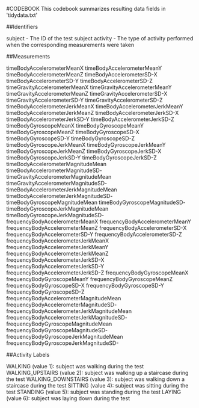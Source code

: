 #CODEBOOK
 This codebook summarizes resulting data fields in 'tidydata.txt'

##Identifiers

subject - The ID of the test subject
activity - The type of activity performed when the corresponding measurements were taken

##Measurements

timeBodyAccelerometerMeanX
timeBodyAccelerometerMeanY
timeBodyAccelerometerMeanZ
timeBodyAccelerometerSD-X
timeBodyAccelerometerSD-Y
timeBodyAccelerometerSD-Z
timeGravityAccelerometerMeanX
timeGravityAccelerometerMeanY
timeGravityAccelerometerMeanZ
timeGravityAccelerometerSD-X
timeGravityAccelerometerSD-Y
timeGravityAccelerometerSD-Z
timeBodyAccelerometerJerkMeanX
timeBodyAccelerometerJerkMeanY
timeBodyAccelerometerJerkMeanZ
timeBodyAccelerometerJerkSD-X
timeBodyAccelerometerJerkSD-Y
timeBodyAccelerometerJerkSD-Z
timeBodyGyroscopeMeanX
timeBodyGyroscopeMeanY
timeBodyGyroscopeMeanZ
timeBodyGyroscopeSD-X
timeBodyGyroscopeSD-Y
timeBodyGyroscopeSD-Z
timeBodyGyroscopeJerkMeanX
timeBodyGyroscopeJerkMeanY
timeBodyGyroscopeJerkMeanZ
timeBodyGyroscopeJerkSD-X
timeBodyGyroscopeJerkSD-Y
timeBodyGyroscopeJerkSD-Z
timeBodyAccelerometerMagnitudeMean
timeBodyAccelerometerMagnitudeSD-
timeGravityAccelerometerMagnitudeMean
timeGravityAccelerometerMagnitudeSD-
timeBodyAccelerometerJerkMagnitudeMean
timeBodyAccelerometerJerkMagnitudeSD-
timeBodyGyroscopeMagnitudeMean
timeBodyGyroscopeMagnitudeSD-
timeBodyGyroscopeJerkMagnitudeMean
timeBodyGyroscopeJerkMagnitudeSD-
frequencyBodyAccelerometerMeanX
frequencyBodyAccelerometerMeanY
frequencyBodyAccelerometerMeanZ
frequencyBodyAccelerometerSD-X
frequencyBodyAccelerometerSD-Y
frequencyBodyAccelerometerSD-Z
frequencyBodyAccelerometerJerkMeanX
frequencyBodyAccelerometerJerkMeanY
frequencyBodyAccelerometerJerkMeanZ
frequencyBodyAccelerometerJerkSD-X
frequencyBodyAccelerometerJerkSD-Y
frequencyBodyAccelerometerJerkSD-Z
frequencyBodyGyroscopeMeanX
frequencyBodyGyroscopeMeanY
frequencyBodyGyroscopeMeanZ
frequencyBodyGyroscopeSD-X
frequencyBodyGyroscopeSD-Y
frequencyBodyGyroscopeSD-Z
frequencyBodyAccelerometerMagnitudeMean
frequencyBodyAccelerometerMagnitudeSD-
frequencyBodyAccelerometerJerkMagnitudeMean
frequencyBodyAccelerometerJerkMagnitudeSD-
frequencyBodyGyroscopeMagnitudeMean
frequencyBodyGyroscopeMagnitudeSD-
frequencyBodyGyroscopeJerkMagnitudeMean
frequencyBodyGyroscopeJerkMagnitudeSD-

##Activity Labels

WALKING (value 1): subject was walking during the test
WALKING_UPSTAIRS (value 2): subject was walking up a staircase during the test
WALKING_DOWNSTAIRS (value 3): subject was walking down a staircase during the test
SITTING (value 4): subject was sitting during the test
STANDING (value 5): subject was standing during the test
LAYING (value 6): subject was laying down during the test